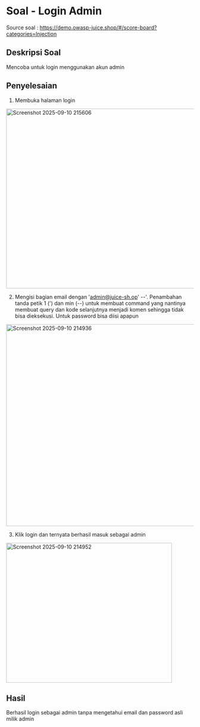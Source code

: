 # Soal - Login Admin 

Source soal : https://demo.owasp-juice.shop/#/score-board?categories=Injection

## Deskripsi Soal 
Mencoba untuk login menggunakan akun admin 

## Penyelesaian 
1. Membuka halaman login
  <img width="563" height="482" alt="Screenshot 2025-09-10 215606" src="https://github.com/user-attachments/assets/4148609a-3dea-4ea1-ae20-1b4168963d0e" />   

2. Mengisi bagian email dengan 'admin@juice-sh.op' --'. Penambahan tanda petik 1 (') dan min (--) untuk membuat command yang nantinya membuat query dan kode selanjutnya menjadi komen sehingga tidak bisa dieksekusi. Untuk password bisa diisi apapun   
<img width="573" height="541" alt="Screenshot 2025-09-10 214936" src="https://github.com/user-attachments/assets/f4a6b87d-c466-4ce6-8ecd-f657b25178f1" />   

3.  Klik login dan ternyata berhasil masuk sebagai admin
   <img width="445" height="375" alt="Screenshot 2025-09-10 214952" src="https://github.com/user-attachments/assets/db7bc003-29c5-49e3-84b0-a172542c0320" />   


## Hasil 
Berhasil login sebagai admin tanpa mengetahui email dan password asli milik admin
